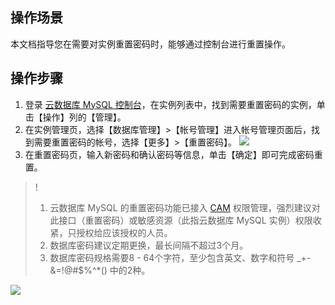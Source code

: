 ## 操作场景
本文档指导您在需要对实例重置密码时，能够通过控制台进行重置操作。

## 操作步骤
1. 登录 [云数据库 MySQL 控制台](https://console.cloud.tencent.com/cdb/ )，在实例列表中，找到需要重置密码的实例，单击【操作】列的【管理】。
2. 在实例管理页，选择【数据库管理】>【帐号管理】进入帐号管理页面后，找到需要重置密码的帐号，选择【更多】>【重置密码】。
![](https://main.qcloudimg.com/raw/7630948c62397cd374339f464a162882.png)
3. 在重置密码页，输入新密码和确认密码等信息，单击【确定】即可完成密码重置。
> !
>1. 云数据库 MySQL 的重置密码功能已接入 [CAM](https://cloud.tencent.com/document/product/236/14469) 权限管理，强烈建议对此接口（重置密码）或敏感资源（此指云数据库 MySQL 实例）权限收紧，只授权给应该授权的人员。
>2. 数据库密码建议定期更换，最长间隔不超过3个月。
>3. 数据库密码规格需要8 - 64个字符，至少包含英文、数字和符号 _+-&=!@#$%^*() 中的2种。
> 
![](https://main.qcloudimg.com/raw/013d7804bff33787e900ea7977b28d10.png)

